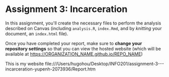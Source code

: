 # Assignment 3: Incarceration
In this assignment, you'll create the necessary files to perform the analysis described on Canvas (including `analysis.R`, `index.Rmd`, and by _knitting_ your document, an `index.html` file). 

Once you have completed your report, make sure to **change your repository settings** so that you can view the hosted website (which will be available at https://ORGANIZATION_NAME.github.io/REPO_NAME)

This is my website file:///Users/hugohou/Desktop/INFO201/assignment-3---incarceration-yupenh-2073936/Report.htm

